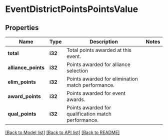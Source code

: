 # EventDistrictPointsPointsValue

## Properties

Name | Type | Description | Notes
------------ | ------------- | ------------- | -------------
**total** | **i32** | Total points awarded at this event. | 
**alliance_points** | **i32** | Points awarded for alliance selection | 
**elim_points** | **i32** | Points awarded for elimination match performance. | 
**award_points** | **i32** | Points awarded for event awards. | 
**qual_points** | **i32** | Points awarded for qualification match performance. | 

[[Back to Model list]](../README.md#documentation-for-models) [[Back to API list]](../README.md#documentation-for-api-endpoints) [[Back to README]](../README.md)


